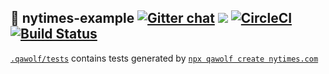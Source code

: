 ## 🐺 nytimes-example [![Gitter chat](https://badges.gitter.im/qawolf/gitter.png)](https://gitter.im/qawolf/community) [![](https://github.com/qawolf/nytimes-example/workflows/qawolf/badge.svg)](https://github.com/qawolf/nytimes-example/actions) [![CircleCI](https://circleci.com/gh/qawolf/nytimes-example.svg?style=svg)](https://circleci.com/gh/qawolf/nytimes-example) [![Build Status](https://dev.azure.com/perljonathan/nytimes-example/_apis/build/status/qawolf.nytimes-example?branchName=master)](https://dev.azure.com/perljonathan/nytimes-example/_build/latest?definitionId=2&branchName=master)

[`.qawolf/tests`](https://github.com/qawolf/nytimes-example/tree/master/.qawolf/tests) contains tests generated by [`npx qawolf create nytimes.com`](https://docs.qawolf.com/docs/cli#npx-qawolf-create-url-name)
